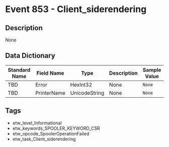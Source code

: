 # Event 853 - Client_siderendering

## Description
None

## Data Dictionary
|Standard Name|Field Name|Type|Description|Sample Value|
|---|---|---|---|---|
|TBD|Error|HexInt32|None|`None`|
|TBD|PrinterName|UnicodeString|None|`None`|

## Tags
* etw_level_Informational
* etw_keywords_SPOOLER_KEYWORD_CSR
* etw_opcode_SpoolerOperationFailed
* etw_task_Client_siderendering